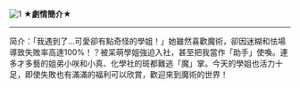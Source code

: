 ![1](http://a.kuibu.net/img/2019/08/29/ec5cc8ff25c2cede00a39b652c7ee2dd12abef3b09844e55.jpg)
**★劇情簡介★**

- - -

 简介：「我遇到了…可愛卻有點奇怪的學姐！」她雖然喜歡魔術，卻因迷糊和怯場導致失敗率高達100%！？被呆萌學姐強迫入社，甚至把我當作「助手」使喚。連多才多藝的姐弟小咲和小真、化學社的斑都難逃「魔」掌。今天的學姐也活力十足，即使失敗也有滿滿的福利可以欣賞，歡迎來到魔術的世界！

